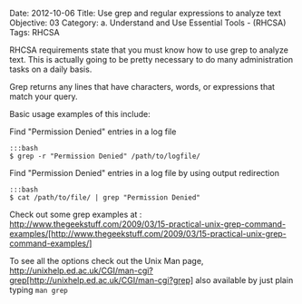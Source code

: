 Date: 2012-10-06
Title: Use grep and regular expressions to analyze text
Objective: 03
Category: a. Understand and Use Essential Tools - (RHCSA)
Tags: RHCSA


RHCSA requirements state that you must know how to use grep to analyze text. This is actually going to be pretty necessary to do many administration tasks on a daily basis.

Grep returns any lines that have characters, words, or expressions that match your query.

Basic usage examples of this include:

Find "Permission Denied" entries in a log file

    :::bash    
    $ grep -r "Permission Denied" /path/to/logfile/

Find "Permission Denied" entries in a log file by using output redirection

    :::bash
    $ cat /path/to/file/ | grep "Permission Denied"

Check out some grep examples at : http://www.thegeekstuff.com/2009/03/15-practical-unix-grep-command-examples/[http://www.thegeekstuff.com/2009/03/15-practical-unix-grep-command-examples/]

To see all the options check out the Unix Man page, http://unixhelp.ed.ac.uk/CGI/man-cgi?grep[http://unixhelp.ed.ac.uk/CGI/man-cgi?grep] also available by just plain typing <code>man grep</code>
